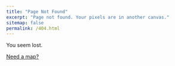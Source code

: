 ```yaml
---
title: "Page Not Found"
excerpt: "Page not found. Your pixels are in another canvas."
sitemap: false
permalink: /404.html
---
```


You seem lost. 

[Need a map?](maps.google.com)
